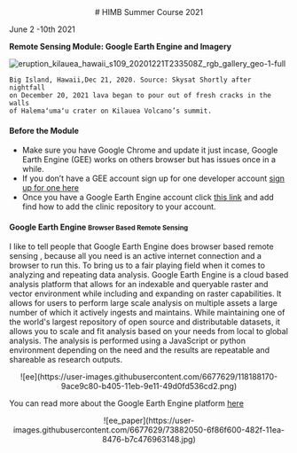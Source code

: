 <center>
# HIMB Summer Course 2021
</center>

June 2 -10th 2021

**Remote Sensing Module: Google Earth Engine and Imagery**

![eruption_kilauea_hawaii_s109_20201221T233508Z_rgb_gallery_geo-1-full](https://user-images.githubusercontent.com/6677629/118661284-96630480-b7b4-11eb-87df-bc6e06e086d4.jpg)
```
Big Island, Hawaii,Dec 21, 2020. Source: Skysat Shortly after nightfall
on December 20, 2021 lava began to pour out of fresh cracks in the walls
of Halemaʻumaʻu crater on Kilauea Volcano’s summit.
```

#### Before the Module

* Make sure you have Google Chrome and update it just incase, Google Earth Engine (GEE) works on others browser but has issues once in a while.
* If you don’t have a GEE account sign up for one developer account [sign up for one here](https://signup.earthengine.google.com/)
* Once you have a Google Earth Engine account click [this link](https://himb-gee-2021.github.io/projects/labs_ee/) and add find how to add the clinic repository to your account.

#### Google Earth Engine <small>Browser Based Remote Sensing</small>
I like to tell people that Google Earth Engine does browser based remote sensing , because all you need is an active internet connection and a browser to run this. To bring us to a fair playing field when it comes to analyzing and repeating data analysis. Google Earth Engine is a cloud based analysis platform that allows for an indexable and queryable raster and vector environment while including and expanding on raster capabilities. It allows for users to perform large scale analysis on multiple assets a large number of which it actively ingests and maintains. While maintaining one of the world's largest repository of open source and distributable datasets, it allows you to scale and fit analysis based on your needs from local to global analysis. The analysis is performed using a JavaScript or python environment depending on the need and the results are repeatable and shareable as research outputs.

<center>![ee](https://user-images.githubusercontent.com/6677629/118188170-9ace9c80-b405-11eb-9e11-49d0fd536cd2.png)</center>

You can read more about the Google Earth Engine platform [here](https://www.sciencedirect.com/science/article/pii/S0034425717302900)

<center>![ee_paper](https://user-images.githubusercontent.com/6677629/73882050-6f86f600-482f-11ea-8476-b7c476963148.jpg)</center>
